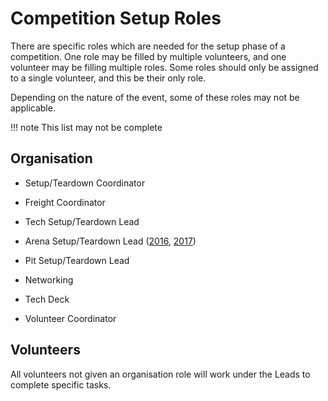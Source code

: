 # Competition Setup Roles

There are specific roles which are needed for the setup phase of a competition. One role may be filled by multiple volunteers, and one volunteer may be filling multiple roles. Some roles should only be assigned to a single volunteer, and this be their only role.

Depending on the nature of the event, some of these roles may not be applicable.

!!! note
    This list may not be complete

## Organisation

- Setup/Teardown Coordinator
- Freight Coordinator
- Tech Setup/Teardown Lead
- Arena Setup/Teardown Lead ([2016](./arena/sr2016.md), [2017](./arena/sr2017.md))
- Pit Setup/Teardown Lead

- Networking
- Tech Deck
- Volunteer Coordinator

## Volunteers

All volunteers not given an organisation role will work under the Leads to complete specific tasks.
